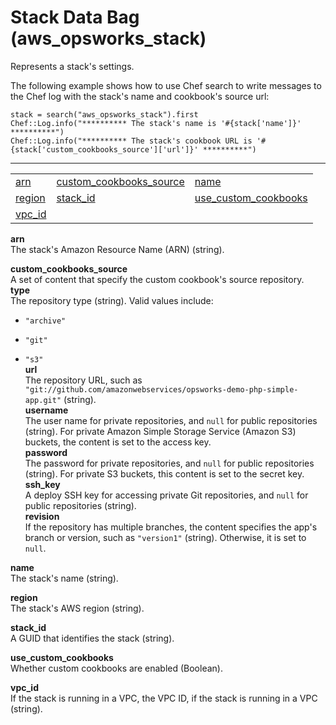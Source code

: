 # Stack Data Bag \(aws\_opsworks\_stack\)<a name="data-bag-json-stack"></a>

Represents a stack's settings\.

The following example shows how to use Chef search to write messages to the Chef log with the stack's name and cookbook's source url:

```
stack = search("aws_opsworks_stack").first
Chef::Log.info("********** The stack's name is '#{stack['name']}' **********")
Chef::Log.info("********** The stack's cookbook URL is '#{stack['custom_cookbooks_source']['url']}' **********")
```


****  

|  |  |  | 
| --- |--- |--- |
| [arn](#data-bag-json-stack-arn) | [custom\_cookbooks\_source](#data-bag-json-stack-cookbook-source) | [name](#data-bag-json-stack-name) | 
| [region](#data-bag-json-stack-region) | [stack\_id](#data-bag-json-stack-id) | [use\_custom\_cookbooks](#data-bag-json-stack-use-cookbooks) | 
| [vpc\_id](#data-bag-json-stack-vpc-id) |  |  | 

**arn**  
The stack's Amazon Resource Name \(ARN\) \(string\)\.

**custom\_cookbooks\_source**  
A set of content that specify the custom cookbook's source repository\.    
**type**  
The repository type \(string\)\. Valid values include:  

+ `"archive"`

+ `"git"`

+ `"s3"`  
**url**  
The repository URL, such as `"git://github.com/amazonwebservices/opsworks-demo-php-simple-app.git"` \(string\)\.  
**username**  
The user name for private repositories, and `null` for public repositories \(string\)\. For private Amazon Simple Storage Service \(Amazon S3\) buckets, the content is set to the access key\.  
**password**  
The password for private repositories, and `null` for public repositories \(string\)\. For private S3 buckets, this content is set to the secret key\.  
**ssh\_key**  
A deploy SSH key for accessing private Git repositories, and `null` for public repositories \(string\)\.  
**revision**  
If the repository has multiple branches, the content specifies the app's branch or version, such as `"version1"` \(string\)\. Otherwise, it is set to `null`\.

**name**  
The stack's name \(string\)\.

**region**  
The stack's AWS region \(string\)\.

**stack\_id**  
A GUID that identifies the stack \(string\)\.

**use\_custom\_cookbooks**  
Whether custom cookbooks are enabled \(Boolean\)\.

**vpc\_id**  
If the stack is running in a VPC, the VPC ID, if the stack is running in a VPC \(string\)\.